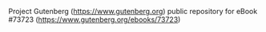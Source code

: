 Project Gutenberg (https://www.gutenberg.org) public repository for
eBook #73723 (https://www.gutenberg.org/ebooks/73723)
